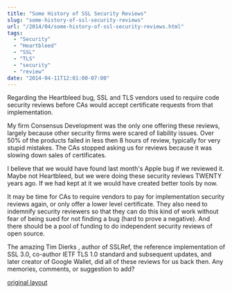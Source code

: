 ```yaml
---
title: "Some History of SSL Security Reviews"
slug: "some-history-of-ssl-security-reviews"
url: "/2014/04/some-history-of-ssl-security-reviews.html"
tags:
  - "Security"
  - "‪Heartbleed‬"
  - "SSL‬"
  - "TLS‬"
  - "security‬"
  - "review‬"
date: "2014-04-11T12:01:00-07:00"
---
```

<p>Regarding the Heartbleed bug, SSL and TLS vendors used to require code security reviews before CAs would accept certificate requests from that implementation.</p>
<p>My firm Consensus Development was the only one offering these reviews, largely because other security firms were scared of liability issues. Over 50% of the products failed in less then 8 hours of review, typically for very stupid mistakes. The CAs stopped asking us for reviews because it was slowing down sales of certificates.</p>
<p>I believe that we would have found last month&#39;s Apple bug if we reviewed it. Maybe not Heartbleed, but we were doing these security reviews TWENTY years ago. If we had kept at it we would have created better tools by now.</p>
<p>It may be time for CAs to require vendors to pay for implementation security reviews again, or only offer a lower level certificate. They also need to indemnify security reviewers so that they can do this kind of work without fear of being sued for not finding a bug (hard to prove a negative). And there should be a pool of funding to do independent security reviews of open source.</p>
<p>The amazing Tim Dierks , author of SSLRef, the reference implementation of SSL 3.0, co-author IETF TLS 1.0 standard and subsequent updates, and later creator of Google Wallet, did all of these reviews for us back then. Any memories, comments, or suggestion to add?</p>
<p class="previous"><a href="/previous/2014/04/some-history-of-ssl-security-reviews.html" rel="syndication" class="u-syndication" >original layout</a></p>
